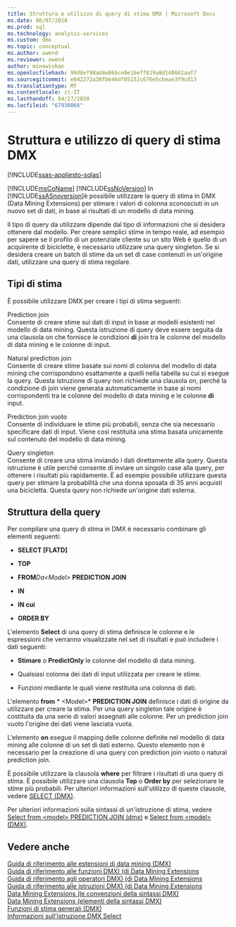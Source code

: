 ```yaml
---
title: Struttura e utilizzo di query di stima DMX | Microsoft Docs
ms.date: 06/07/2018
ms.prod: sql
ms.technology: analysis-services
ms.custom: dmx
ms.topic: conceptual
ms.author: owend
ms.reviewer: owend
author: minewiskan
ms.openlocfilehash: 99d8ef98ad4e86bce0e1beff819a8d140662aaf7
ms.sourcegitcommit: e042272a38fb646df05152c676e5cbeae3f9cd13
ms.translationtype: MT
ms.contentlocale: it-IT
ms.lasthandoff: 04/27/2020
ms.locfileid: "67938066"
---
```

# <a name="structure-and-usage-of-dmx-prediction-queries"></a>Struttura e utilizzo di query di stima DMX
[!INCLUDE[ssas-appliesto-sqlas](../includes/ssas-appliesto-sqlas.md)]

  [!INCLUDE[msCoName](../includes/msconame-md.md)] [!INCLUDE[ssNoVersion](../includes/ssnoversion-md.md)] In [!INCLUDE[ssASnoversion](../includes/ssasnoversion-md.md)]è possibile utilizzare la query di stima in DMX (Data Mining Extensions) per stimare i valori di colonna sconosciuti in un nuovo set di dati, in base ai risultati di un modello di data mining.  
  
 Il tipo di query da utilizzare dipende dal tipo di informazioni che si desidera ottenere dal modello. Per creare semplici stime in tempo reale, ad esempio per sapere se il profilo di un potenziale cliente su un sito Web è quello di un acquirente di biciclette, è necessario utilizzare una query singleton. Se si desidera creare un batch di stime da un set di case contenuti in un'origine dati, utilizzare una query di stima regolare.  
  
## <a name="prediction-types"></a>Tipi di stima  
 È possibile utilizzare DMX per creare i tipi di stima seguenti:  
  
 Prediction join  
 Consente di creare stime sui dati di input in base ai modelli esistenti nel modello di data mining. Questa istruzione di query deve essere seguita da una clausola on che fornisce le condizioni **di** join tra le colonne del modello di data mining e le colonne di input.  
  
 Natural prediction join  
 Consente di creare stime basate sui nomi di colonna del modello di data mining che corrispondono esattamente a quelli nella tabella su cui si esegue la query. Questa istruzione di query non richiede una clausola on, perché la condizione di join viene generata automaticamente in base ai nomi corrispondenti tra le colonne del modello di data mining e le colonne **di** input.  
  
 Prediction join vuoto  
 Consente di individuare le stime più probabili, senza che sia necessario specificare dati di input. Viene così restituita una stima basata unicamente sul contenuto del modello di data mining.  
  
 Query singleton  
 Consente di creare una stima inviando i dati direttamente alla query. Questa istruzione è utile perché consente di inviare un singolo case alla query, per ottenere i risultati più rapidamente. È ad esempio possibile utilizzare questa query per stimare la probabilità che una donna sposata di 35 anni acquisti una bicicletta. Questa query non richiede un'origine dati esterna.  
  
## <a name="query-structure"></a>Struttura della query  
 Per compilare una query di stima in DMX è necessario combinare gli elementi seguenti:  
  
-   **SELECT [FLATD]**  
  
-   **TOP**  
  
-   **FROM***Da\<Model>* **PREDICTION JOIN**      
  
-   **IN**  
  
-   **IN cui**  
  
-   **ORDER BY**  
  
 L'elemento **Select** di una query di stima definisce le colonne e le espressioni che verranno visualizzate nel set di risultati e può includere i dati seguenti:  
  
-   **Stimare** o **PredictOnly** le colonne del modello di data mining.  
  
-   Qualsiasi colonna dei dati di input utilizzata per creare le stime.  
  
-   Funzioni mediante le quali viene restituita una colonna di dati.  
  
 L'elemento **from** * \<Model>* **PREDICTION JOIN** definisce i dati di origine da utilizzare per creare la stima. Per una query singleton tale origine è costituita da una serie di valori assegnati alle colonne. Per un prediction join vuoto l'origine dei dati viene lasciata vuota.  
  
 L'elemento **on** esegue il mapping delle colonne definite nel modello di data mining alle colonne di un set di dati esterno. Questo elemento non è necessario per la creazione di una query con prediction join vuoto o natural prediction join.  
  
 È possibile utilizzare la clausola **where** per filtrare i risultati di una query di stima. È possibile utilizzare una clausola **Top** o **Order by** per selezionare le stime più probabili. Per ulteriori informazioni sull'utilizzo di queste clausole, vedere [SELECT &#40;DMX&#41;](../dmx/select-dmx.md).  
  
 Per ulteriori informazioni sulla sintassi di un'istruzione di stima, vedere [Select from &#60;model&#62; PREDICTION JOIN &#40;dmx&#41;](../dmx/select-from-model-prediction-join-dmx.md) e [Select from &#60;model&#62; &#40;DMX&#41;](../dmx/select-from-model-dmx.md).  
  
## <a name="see-also"></a>Vedere anche  
 [Guida di riferimento alle estensioni di data mining &#40;DMX&#41;](../dmx/data-mining-extensions-dmx-reference.md)   
 [Guida di riferimento alle funzioni DMX&#41; &#40;di Data Mining Extensions](../dmx/data-mining-extensions-dmx-function-reference.md)   
 [Guida di riferimento agli operatori DMX&#41; &#40;di Data Mining Extensions](../dmx/data-mining-extensions-dmx-operator-reference.md)   
 [Guida di riferimento alle istruzioni DMX&#41; &#40;di Data Mining Extensions](../dmx/data-mining-extensions-dmx-statements.md)   
 [Data Mining Extensions &#40;le convenzioni della sintassi DMX&#41;](../dmx/data-mining-extensions-dmx-syntax-conventions.md)   
 [Data Mining Extensions &#40;elementi della sintassi DMX&#41;](../dmx/data-mining-extensions-dmx-syntax-elements.md)   
 [Funzioni di stima generali &#40;DMX&#41;](../dmx/general-prediction-functions-dmx.md)   
 [Informazioni sull'istruzione DMX Select](../dmx/understanding-the-dmx-select-statement.md)  
  
  
